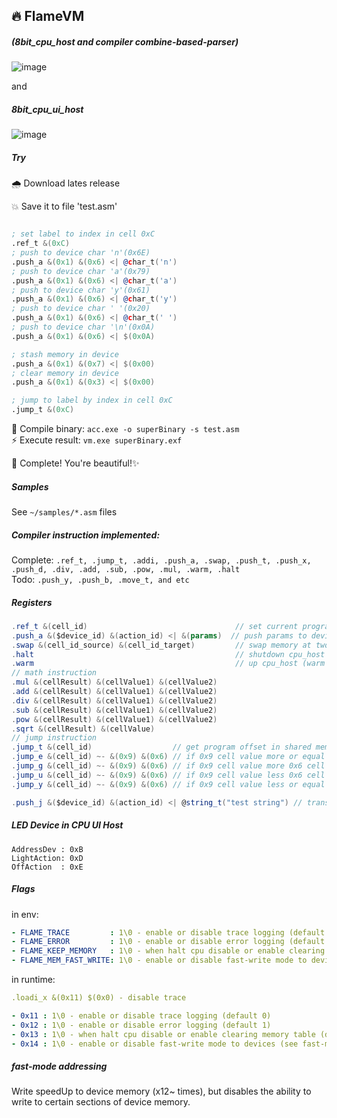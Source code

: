 ## 🔥 FlameVM 
##### (8bit_cpu_host and compiler combine-based-parser)
  
![image](https://user-images.githubusercontent.com/13326808/58775994-0597bc00-85d1-11e9-99c3-e6f7208cd37b.png)


and

##### 8bit_cpu_ui_host

![image](https://user-images.githubusercontent.com/13326808/59545647-ce5ad080-8f29-11e9-8e2a-700cca936d82.png)



##### Try

🌧 Download lates release

💥 Save it to file 'test.asm'
```asm

; set label to index in cell 0xC
.ref_t &(0xC)
; push to device char 'n'(0x6E)
.push_a &(0x1) &(0x6) <| @char_t('n')
; push to device char 'a'(0x79)
.push_a &(0x1) &(0x6) <| @char_t('a')
; push to device char 'y'(0x61)
.push_a &(0x1) &(0x6) <| @char_t('y')
; push to device char ' '(0x20)
.push_a &(0x1) &(0x6) <| @char_t(' ')
; push to device char '\n'(0x0A)
.push_a &(0x1) &(0x6) <| $(0x0A)

; stash memory in device
.push_a &(0x1) &(0x7) <| $(0x00)
; clear memory in device
.push_a &(0x1) &(0x3) <| $(0x00)

; jump to label by index in cell 0xC
.jump_t &(0xC)

```

🐝 Compile binary: `acc.exe -o superBinary -s test.asm`    
⚡️ Execute result: `vm.exe superBinary.exf`    

👑 Complete! You're beautiful!✨ 

##### Samples
See `~/samples/*.asm` files

##### Compiler instruction implemented:
Complete: `.ref_t, .jump_t, .addi, .push_a, .swap, .push_t, .push_x, .push_d, .div, .add, .sub, .pow, .mul, .warm, .halt`    
Todo: `.push_y, .push_b, .move_t, and etc`    

##### Registers

```csharp
.ref_t &(cell_id)                                 // set current program offset to shared memory at cell_id
.push_a &($device_id) &(action_id) <| &(params)  // push params to device_id.action_id 
.swap &(cell_id_source) &(cell_id_target)         // swap memory at two cell index
.halt                                             // shutdown cpu_host
.warm                                             // up cpu_host (warm up cpu cells)
// math instruction
.mul &(cellResult) &(cellValue1) &(cellValue2)
.add &(cellResult) &(cellValue1) &(cellValue2)
.div &(cellResult) &(cellValue1) &(cellValue2)
.sub &(cellResult) &(cellValue1) &(cellValue2)
.pow &(cellResult) &(cellValue1) &(cellValue2)
.sqrt &(cellResult) &(cellValue)
// jump instruction
.jump_t &(cell_id)                  // get program offset in shared memory at cell_id and goto to offset
.jump_e &(cell_id) ~- &(0x9) &(0x6) // if 0x9 cell value more or equal 0x6 cell value
.jump_g &(cell_id) ~- &(0x9) &(0x6) // if 0x9 cell value more 0x6 cell value 
.jump_u &(cell_id) ~- &(0x9) &(0x6) // if 0x9 cell value less 0x6 cell value 
.jump_y &(cell_id) ~- &(0x9) &(0x6) // if 0x9 cell value less or equal 0x6 cell value 

.push_j &($device_id) &(action_id) <| @string_t("test string") // transform instruction, casted to array push_a
```

##### LED Device in CPU UI Host
```CSharp
AddressDev : 0xB
LightAction: 0xD
OffAction  : 0xE
```

##### Flags

in env:   
```yaml
- FLAME_TRACE         : 1\0 - enable or disable trace logging (default 0)
- FLAME_ERROR         : 1\0 - enable or disable error logging (default 1)
- FLAME_KEEP_MEMORY   : 1\0 - when halt cpu disable or enable clearing memory table (default 0 - clearing)
- FLAME_MEM_FAST_WRITE: 1\0 - enable or disable fast-write mode to devices (see fast-mode addressing)
```

in runtime:
```yaml
.loadi_x &(0x11) $(0x0) - disable trace

- 0x11 : 1\0 - enable or disable trace logging (default 0)
- 0x12 : 1\0 - enable or disable error logging (default 1)
- 0x13 : 1\0 - when halt cpu disable or enable clearing memory table (default 0 - clearing)
- 0x14 : 1\0 - enable or disable fast-write mode to devices (see fast-mode addressing)
```

##### fast-mode addressing        
Write speedUp to device memory (x12~ times), but disables the ability to write to certain sections of device memory.

